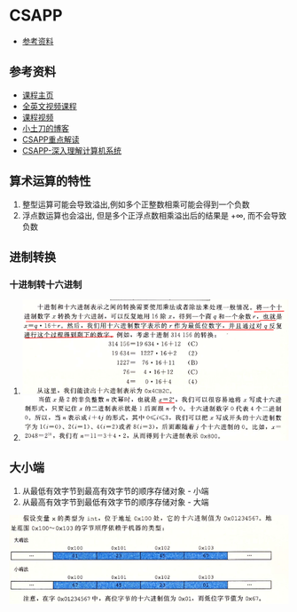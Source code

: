 # CSAPP


<!-- vim-markdown-toc GFM -->

* [参考资料](#参考资料)

<!-- vim-markdown-toc -->

## 参考资料
- [课程主页](http://www.cs.cmu.edu/afs/cs/academic/class/15213-f22/www/index.html)
- [全英文视频课程](https://www.bilibili.com/video/av40238125/?vd_source=bb33286cda74be54bbcdf853e121e4f7)
- [课程视频](https://www.youtube.com/watch?v=ScMxnXq6fbI&list=PLcQU3vbfgCc9sVAiHf5761UUApjZ3ZD3x)
- [小土刀的博客](https://wdxtub.com/work/)
- [CSAPP重点解读](https://fengmuzi2003.gitbook.io/csapp3e/)
- [CSAPP-深入理解计算机系统](https://www.bilibili.com/video/BV1cD4y1D7uR/?vd_source=bb33286cda74be54bbcdf853e121e4f7)

## 算术运算的特性
1. 整型运算可能会导致溢出,例如多个正整数相乘可能会得到一个负数
2. 浮点数运算也会溢出, 但是多个正浮点数相乘溢出后的结果是 $+\infty$, 而不会导致负数


## 进制转换

### 十进制转十六进制

1. ![](pic/2-2.png) 
2. ![](pic/2-1.png)

## 大小端

1. 从最低有效字节到最高有效字节的顺序存储对象 - 小端
2. 从最高有效字节到最低有效字节的顺序存储对象 - 大端

![](pic/2-3.png)

